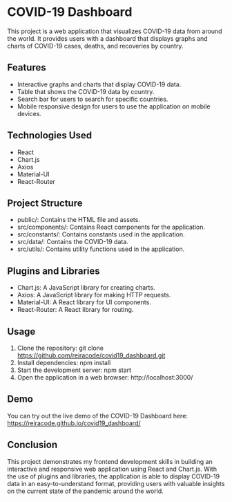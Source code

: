 # COVID-19 Dashboard

This project is a web application that visualizes COVID-19 data from around the world. It provides users with a dashboard that displays graphs and charts of COVID-19 cases, deaths, and recoveries by country.

## Features

- Interactive graphs and charts that display COVID-19 data.
- Table that shows the COVID-19 data by country.
- Search bar for users to search for specific countries.
- Mobile responsive design for users to use the application on mobile devices.

## Technologies Used

- React
- Chart.js
- Axios
- Material-UI
- React-Router

## Project Structure

- public/: Contains the HTML file and assets.
- src/components/: Contains React components for the application.
- src/constants/: Contains constants used in the application.
- src/data/: Contains the COVID-19 data.
- src/utils/: Contains utility functions used in the application.

## Plugins and Libraries

- Chart.js: A JavaScript library for creating charts.
- Axios: A JavaScript library for making HTTP requests.
- Material-UI: A React library for UI components.
- React-Router: A React library for routing.

## Usage

1. Clone the repository: git clone https://github.com/reiracode/covid19_dashboard.git
2. Install dependencies: npm install
3. Start the development server: npm start
4. Open the application in a web browser: http://localhost:3000/

## Demo

You can try out the live demo of the COVID-19 Dashboard here: https://reiracode.github.io/covid19_dashboard/

## Conclusion

This project demonstrates my frontend development skills in building an interactive and responsive web application using React and Chart.js. With the use of plugins and libraries, the application is able to display COVID-19 data in an easy-to-understand format, providing users with valuable insights on the current state of the pandemic around the world.
